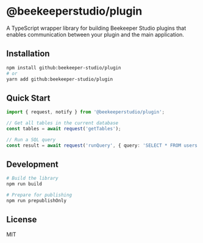 # @beekeeperstudio/plugin

A TypeScript wrapper library for building Beekeeper Studio plugins that enables communication between your plugin and the main application.

## Installation

```bash
npm install github:beekeeper-studio/plugin
# or
yarn add github:beekeeper-studio/plugin
```

## Quick Start

```typescript
import { request, notify } from '@beekeeperstudio/plugin';

// Get all tables in the current database
const tables = await request('getTables');

// Run a SQL query
const result = await request('runQuery', { query: 'SELECT * FROM users LIMIT 10' });
```

## Development

```bash
# Build the library
npm run build

# Prepare for publishing
npm run prepublishOnly
```

## License

MIT
